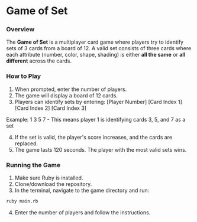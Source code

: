 # Game of Set

### Overview
The **Game of Set** is a multiplayer card game where players try to identify sets of 3 cards from a board of 12. A valid set consists of three cards where each attribute (number, color, shape, shading) is either **all the same** or **all different** across the cards.

### How to Play

1. When prompted, enter the number of players.
2. The game will display a board of 12 cards.
3. Players can identify sets by entering:  [Player Number] [Card Index 1] [Card Index 2] [Card Index 3]

Example:  1 3 5 7 - This means player 1 is identifying cards 3, 5, and 7 as a set

4. If the set is valid, the player's score increases, and the cards are replaced.
5. The game lasts 120 seconds. The player with the most valid sets wins.

### Running the Game

1. Make sure Ruby is installed.
2. Clone/download the repository.
3. In the terminal, navigate to the game directory and run:
```bash
ruby main.rb
```
4. Enter the number of players and follow the instructions.
